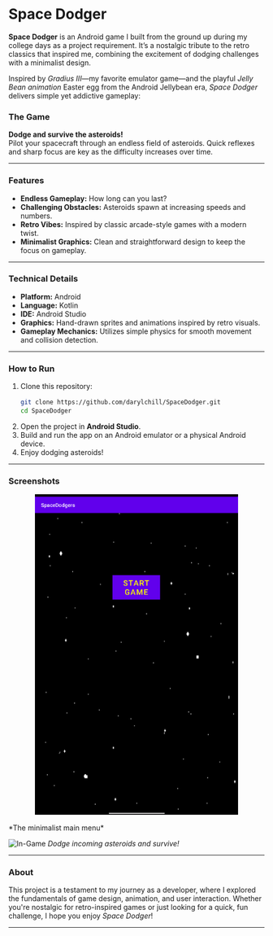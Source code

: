 # Space Dodger

**Space Dodger** is an Android game I built from the ground up during my college days as a project requirement. It’s a nostalgic tribute to the retro classics that inspired me, combining the excitement of dodging challenges with a minimalist design.  

Inspired by *Gradius III*—my favorite emulator game—and the playful *Jelly Bean animation* Easter egg from the Android Jellybean era, *Space Dodger* delivers simple yet addictive gameplay:  

### The Game  
**Dodge and survive the asteroids!**  
Pilot your spacecraft through an endless field of asteroids. Quick reflexes and sharp focus are key as the difficulty increases over time.  

---

### Features  
- **Endless Gameplay:** How long can you last?  
- **Challenging Obstacles:** Asteroids spawn at increasing speeds and numbers.  
- **Retro Vibes:** Inspired by classic arcade-style games with a modern twist.  
- **Minimalist Graphics:** Clean and straightforward design to keep the focus on gameplay.  

---

### Technical Details  
- **Platform:** Android  
- **Language:** Kotlin  
- **IDE:** Android Studio  
- **Graphics:** Hand-drawn sprites and animations inspired by retro visuals.  
- **Gameplay Mechanics:** Utilizes simple physics for smooth movement and collision detection.  

---

### How to Run  
1. Clone this repository:  
   ```bash
   git clone https://github.com/darylchill/SpaceDodger.git
   cd SpaceDodger
   ```
2. Open the project in **Android Studio**.  
3. Build and run the app on an Android emulator or a physical Android device.  
4. Enjoy dodging asteroids!  

---

### Screenshots  
 <p align="center"><a href="#" target="_blank"><img src="https://github.com/darylchill/SpaceDodger/blob/main/Screenshot%202025-01-17%20153601.png" width="400" alt="Ticketing System Logo" class='logo' style='mix-blend-mode:multiply'></a></p>
*The minimalist main menu*  

![In-Game]([https://via.placeholder.com/400x300?text=In-Game](https://github.com/darylchill/SpaceDodger/blob/main/Screenshot%202025-01-17%20153624.png))  
*Dodge incoming asteroids and survive!*  

---

### About  
This project is a testament to my journey as a developer, where I explored the fundamentals of game design, animation, and user interaction. Whether you're nostalgic for retro-inspired games or just looking for a quick, fun challenge, I hope you enjoy *Space Dodger*!  

---
